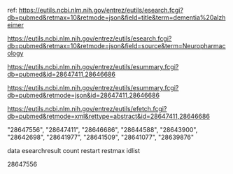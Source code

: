 ref:
https://eutils.ncbi.nlm.nih.gov/entrez/eutils/esearch.fcgi?db=pubmed&retmax=10&retmode=json&field=title&term=dementia%20alzheimer

https://eutils.ncbi.nlm.nih.gov/entrez/eutils/esearch.fcgi?db=pubmed&retmax=10&retmode=json&field=source&term=Neuropharmacology

https://eutils.ncbi.nlm.nih.gov/entrez/eutils/esummary.fcgi?db=pubmed&id=28647411,28646686

https://eutils.ncbi.nlm.nih.gov/entrez/eutils/esummary.fcgi?db=pubmed&retmode=json&id=28647411,28646686

https://eutils.ncbi.nlm.nih.gov/entrez/eutils/efetch.fcgi?db=pubmed&retmode=xml&rettype=abstract&id=28647411,28646686

"28647556",
"28647411",
"28646686",
"28644588",
"28643900",
"28642698",
"28641977",
"28641509",
"28641077",
"28639876"

data
  esearchresult
    count
    restart
    restmax
    idlist

28647556